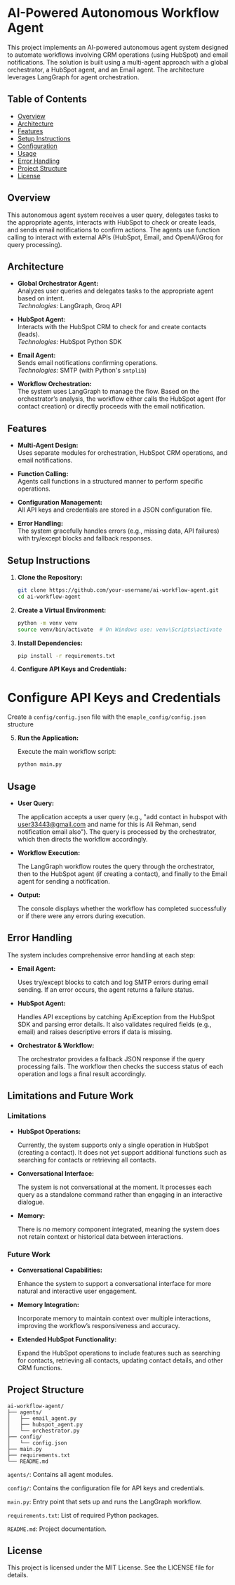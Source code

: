 # AI-Powered Autonomous Workflow Agent

This project implements an AI-powered autonomous agent system designed to automate workflows involving CRM operations (using HubSpot) and email notifications. The solution is built using a multi-agent approach with a global orchestrator, a HubSpot agent, and an Email agent. The architecture leverages LangGraph for agent orchestration.

## Table of Contents
- [Overview](#overview)
- [Architecture](#architecture)
- [Features](#features)
- [Setup Instructions](#setup-instructions)
- [Configuration](#configuration)
- [Usage](#usage)
- [Error Handling](#error-handling)
- [Project Structure](#project-structure)
- [License](#license)

## Overview

This autonomous agent system receives a user query, delegates tasks to the appropriate agents, interacts with HubSpot to check or create leads, and sends email notifications to confirm actions. The agents use function calling to interact with external APIs (HubSpot, Email, and OpenAI/Groq for query processing).

## Architecture

- **Global Orchestrator Agent:**  
  Analyzes user queries and delegates tasks to the appropriate agent based on intent.  
  _Technologies:_ LangGraph, Groq API

- **HubSpot Agent:**  
  Interacts with the HubSpot CRM to check for and create contacts (leads).  
  _Technologies:_ HubSpot Python SDK

- **Email Agent:**  
  Sends email notifications confirming operations.  
  _Technologies:_ SMTP (with Python's `smtplib`)

- **Workflow Orchestration:**  
  The system uses LangGraph to manage the flow. Based on the orchestrator’s analysis, the workflow either calls the HubSpot agent (for contact creation) or directly proceeds with the email notification.

## Features

- **Multi-Agent Design:**  
  Uses separate modules for orchestration, HubSpot CRM operations, and email notifications.
  
- **Function Calling:**  
  Agents call functions in a structured manner to perform specific operations.
  
- **Configuration Management:**  
  All API keys and credentials are stored in a JSON configuration file.
  
- **Error Handling:**  
  The system gracefully handles errors (e.g., missing data, API failures) with try/except blocks and fallback responses.

## Setup Instructions

1. **Clone the Repository:**

   ```bash
   git clone https://github.com/your-username/ai-workflow-agent.git
   cd ai-workflow-agent

2. **Create a Virtual Environment:**
    ```bash
    python -m venv venv
    source venv/bin/activate  # On Windows use: venv\Scripts\activate

3. **Install Dependencies:**

    ```bash
    pip install -r requirements.txt
4. **Configure API Keys and Credentials:**
# Configure API Keys and Credentials

Create a `config/config.json` file with the `emaple_config/config.json` structure


5. **Run the Application:**

    Execute the main workflow script:
    ```bash
    python main.py

## Usage
- **User Query:**

    The application accepts a user query (e.g., "add contact in hubspot with user33443@gmail.com and name for this is Ali Rehman, send notification email also"). The query is processed by the orchestrator, which then directs the workflow accordingly.

- **Workflow Execution:**

    The LangGraph workflow routes the query through the orchestrator, then to the HubSpot agent (if creating a contact), and finally to the Email agent for sending a notification.

-  **Output:**

    The console displays whether the workflow has completed successfully or if there were any errors during execution.

## Error Handling

The system includes comprehensive error handling at each step:

- **Email Agent:**

    Uses try/except blocks to catch and log SMTP errors during email sending. If an error occurs, the agent returns a failure status.

- **HubSpot Agent:**

    Handles API exceptions by catching ApiException from the HubSpot SDK and parsing error details. It also validates required fields (e.g., email) and raises descriptive errors if data is missing.

- **Orchestrator & Workflow:**

    The orchestrator provides a fallback JSON response if the query processing fails. The workflow then checks the success status of each operation and logs a final result accordingly.


## Limitations and Future Work

### Limitations

- **HubSpot Operations:**

  Currently, the system supports only a single operation in HubSpot (creating a contact). It does not yet support additional functions such as searching for contacts or retrieving all contacts.

- **Conversational Interface:**

  The system is not conversational at the moment. It processes each query as a standalone command rather than engaging in an interactive dialogue.

- **Memory:**

  There is no memory component integrated, meaning the system does not retain context or historical data between interactions.

### Future Work

- **Conversational Capabilities:**

    Enhance the system to support a conversational interface for more natural and interactive user engagement.

- **Memory Integration:**

    Incorporate memory to maintain context over multiple interactions, improving the workflow’s responsiveness and accuracy.

- **Extended HubSpot Functionality:**

    Expand the HubSpot operations to include features such as searching for contacts, retrieving all contacts, updating contact details, and other CRM functions.

## Project Structure

    ai-workflow-agent/
    ├── agents/
    │   ├── email_agent.py
    │   ├── hubspot_agent.py
    │   └── orchestrator.py
    ├── config/
    │   └── config.json
    ├── main.py
    ├── requirements.txt
    └── README.md

`agents/`: Contains all agent modules.

`config/`: Contains the configuration file for API keys and credentials.

`main.py`: Entry point that sets up and runs the LangGraph workflow.

`requirements.txt`: List of required Python packages.

`README.md`: Project documentation.

## License
This project is licensed under the MIT License. See the LICENSE file for details.




